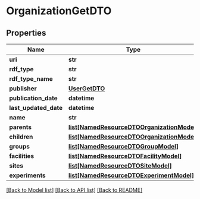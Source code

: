 # OrganizationGetDTO

## Properties
Name | Type | Description | Notes
------------ | ------------- | ------------- | -------------
**uri** | **str** |  | [optional] 
**rdf_type** | **str** |  | [optional] 
**rdf_type_name** | **str** |  | [optional] 
**publisher** | [**UserGetDTO**](UserGetDTO.md) |  | [optional] 
**publication_date** | **datetime** |  | [optional] 
**last_updated_date** | **datetime** |  | [optional] 
**name** | **str** |  | [optional] 
**parents** | [**list[NamedResourceDTOOrganizationModel]**](NamedResourceDTOOrganizationModel.md) |  | [optional] 
**children** | [**list[NamedResourceDTOOrganizationModel]**](NamedResourceDTOOrganizationModel.md) |  | [optional] 
**groups** | [**list[NamedResourceDTOGroupModel]**](NamedResourceDTOGroupModel.md) |  | [optional] 
**facilities** | [**list[NamedResourceDTOFacilityModel]**](NamedResourceDTOFacilityModel.md) |  | [optional] 
**sites** | [**list[NamedResourceDTOSiteModel]**](NamedResourceDTOSiteModel.md) |  | [optional] 
**experiments** | [**list[NamedResourceDTOExperimentModel]**](NamedResourceDTOExperimentModel.md) |  | [optional] 

[[Back to Model list]](../README.md#documentation-for-models) [[Back to API list]](../README.md#documentation-for-api-endpoints) [[Back to README]](../README.md)


